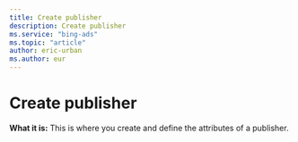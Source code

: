 ```yaml
---
title: Create publisher
description: Create publisher
ms.service: "bing-ads"
ms.topic: "article"
author: eric-urban
ms.author: eur
---
```


# Create publisher

**What it is:** This is where you create and define the attributes of a publisher.


